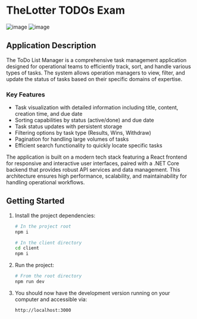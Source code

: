 # TheLotter TODOs Exam
![image](https://github.com/user-attachments/assets/744e0bb2-7416-4951-b151-463ed6e73222)
![image](https://github.com/user-attachments/assets/85608192-8d65-4ad1-84f0-3c9863eeb158)

## Application Description

The ToDo List Manager is a comprehensive task management application designed for operational teams to efficiently track, sort, and handle various types of tasks. The system allows operation managers to view, filter, and update the status of tasks based on their specific domains of expertise.

### Key Features
- Task visualization with detailed information including title, content, creation time, and due date
- Sorting capabilities by status (active/done) and due date
- Task status updates with persistent storage
- Filtering options by task type (Results, Wins, Withdraw)
- Pagination for handling large volumes of tasks
- Efficient search functionality to quickly locate specific tasks

The application is built on a modern tech stack featuring a React frontend for responsive and interactive user interfaces, paired with a .NET Core backend that provides robust API services and data management. This architecture ensures high performance, scalability, and maintainability for handling operational workflows.

## Getting Started

1. Install the project dependencies:
   ```bash
   # In the project root
   npm i
   
   # In the client directory
   cd client
   npm i
   ```

2. Run the project:
   ```bash
   # From the root directory
   npm run dev
   ```

3. You should now have the development version running on your computer and accessible via:
   ```
   http://localhost:3000
   ```
